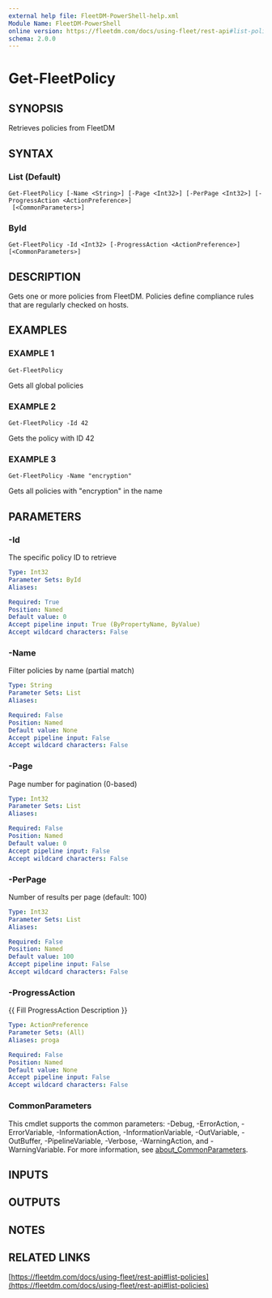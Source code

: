 ```yaml
---
external help file: FleetDM-PowerShell-help.xml
Module Name: FleetDM-PowerShell
online version: https://fleetdm.com/docs/using-fleet/rest-api#list-policies
schema: 2.0.0
---
```


# Get-FleetPolicy

## SYNOPSIS
Retrieves policies from FleetDM

## SYNTAX

### List (Default)
```
Get-FleetPolicy [-Name <String>] [-Page <Int32>] [-PerPage <Int32>] [-ProgressAction <ActionPreference>]
 [<CommonParameters>]
```

### ById
```
Get-FleetPolicy -Id <Int32> [-ProgressAction <ActionPreference>] [<CommonParameters>]
```

## DESCRIPTION
Gets one or more policies from FleetDM.
Policies define compliance rules that are regularly checked on hosts.

## EXAMPLES

### EXAMPLE 1
```
Get-FleetPolicy
```

Gets all global policies

### EXAMPLE 2
```
Get-FleetPolicy -Id 42
```

Gets the policy with ID 42

### EXAMPLE 3
```
Get-FleetPolicy -Name "encryption"
```

Gets all policies with "encryption" in the name

## PARAMETERS

### -Id
The specific policy ID to retrieve

```yaml
Type: Int32
Parameter Sets: ById
Aliases:

Required: True
Position: Named
Default value: 0
Accept pipeline input: True (ByPropertyName, ByValue)
Accept wildcard characters: False
```

### -Name
Filter policies by name (partial match)

```yaml
Type: String
Parameter Sets: List
Aliases:

Required: False
Position: Named
Default value: None
Accept pipeline input: False
Accept wildcard characters: False
```

### -Page
Page number for pagination (0-based)

```yaml
Type: Int32
Parameter Sets: List
Aliases:

Required: False
Position: Named
Default value: 0
Accept pipeline input: False
Accept wildcard characters: False
```

### -PerPage
Number of results per page (default: 100)

```yaml
Type: Int32
Parameter Sets: List
Aliases:

Required: False
Position: Named
Default value: 100
Accept pipeline input: False
Accept wildcard characters: False
```

### -ProgressAction
{{ Fill ProgressAction Description }}

```yaml
Type: ActionPreference
Parameter Sets: (All)
Aliases: proga

Required: False
Position: Named
Default value: None
Accept pipeline input: False
Accept wildcard characters: False
```

### CommonParameters
This cmdlet supports the common parameters: -Debug, -ErrorAction, -ErrorVariable, -InformationAction, -InformationVariable, -OutVariable, -OutBuffer, -PipelineVariable, -Verbose, -WarningAction, and -WarningVariable. For more information, see [about_CommonParameters](http://go.microsoft.com/fwlink/?LinkID=113216).

## INPUTS

## OUTPUTS

## NOTES

## RELATED LINKS

[https://fleetdm.com/docs/using-fleet/rest-api#list-policies](https://fleetdm.com/docs/using-fleet/rest-api#list-policies)

